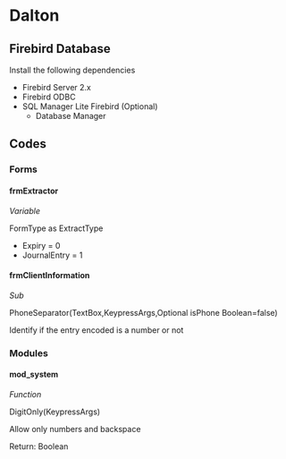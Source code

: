 # Dalton
## Firebird Database

 Install the following dependencies
  - Firebird Server 2.x
  - Firebird ODBC
  - SQL Manager Lite Firebird (Optional)
    - Database Manager

## Codes
### Forms
#### frmExtractor
*Variable*

FormType as ExtractType
 - Expiry = 0
 - JournalEntry = 1

#### frmClientInformation
*Sub*

PhoneSeparator(TextBox,KeypressArgs,Optional isPhone Boolean=false)

 Identify if the entry encoded is a number or not

### Modules
#### mod_system
*Function*

DigitOnly(KeypressArgs)

 Allow only numbers and backspace
 
 Return: Boolean
